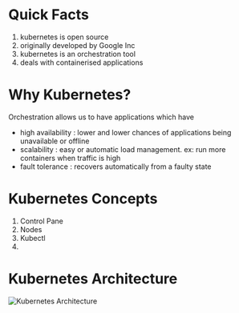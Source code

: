 # Quick Facts
1. kubernetes is open source
2. originally developed by Google Inc
3. kubernetes is an orchestration tool
4. deals with containerised applications

# Why Kubernetes?
Orchestration allows us to have applications which have
* high availability : lower and lower chances of applications being unavailable or offline
* scalability : easy or automatic load management. ex: run more containers when traffic is high
* fault tolerance : recovers automatically from a faulty state

# Kubernetes Concepts
1. Control Pane
2. Nodes
3. Kubectl
4. 

# Kubernetes Architecture
![Kubernetes Architecture](https://user-images.githubusercontent.com/235574/229316306-c4316319-d319-49a7-89c7-5b1bc1e6fbc9.png)




